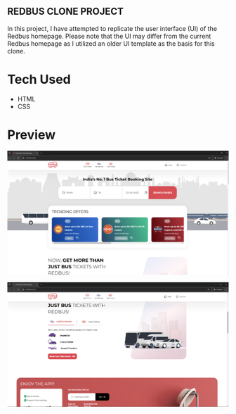 ## REDBUS CLONE PROJECT

In this project, I have attempted to replicate the user interface (UI) of the Redbus homepage. Please note that the UI may differ from the current Redbus homepage as I utilized an older UI template as the basis for this clone. 

# Tech Used
 - HTML
 - CSS

# Preview

![Preview - 1](<Screenshot 2025-01-24 151522.png>)

![Preview  - 2](<Screenshot 2025-01-24 151635.png>)